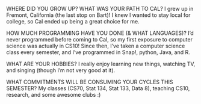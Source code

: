 WHERE DID YOU GROW UP? WHAT WAS YOUR PATH TO CAL?
I grew up in Fremont, California (the last stop on Bart)! I knew I wanted to stay local for college, so Cal ended up being a great choice for me.

HOW MUCH PROGRAMMING HAVE YOU DONE (& WHAT LANGUAGES)?
I’d never programmed before coming to Cal, so my first exposure to computer science was actually in CS10! Since then, I’ve taken a computer science class every semester, and I’ve programmed in Snap!, python, Java, and R.

WHAT ARE YOUR HOBBIES?
I really enjoy learning new things, watching TV, and singing (though I’m not very good at it).

WHAT COMMITMENTS WILL BE CONSUMING YOUR CYCLES THIS SEMESTER?
My classes (CS70, Stat 134, Stat 133, Data 8), teaching CS10, research, and some awesome clubs :)
